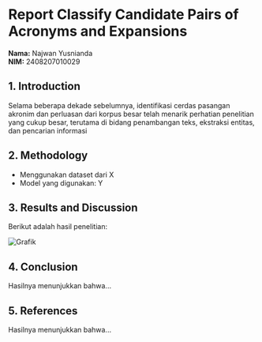 # Report Classify Candidate Pairs of Acronyms and Expansions
**Nama:** Najwan Yusnianda  
**NIM:** 2408207010029

## 1. Introduction 
Selama beberapa dekade sebelumnya, identifikasi cerdas pasangan akronim dan perluasan dari
korpus besar telah menarik perhatian penelitian yang cukup besar, terutama di bidang penambangan teks,
ekstraksi entitas, dan pencarian informasi  

## 2. Methodology  
- Menggunakan dataset dari X  
- Model yang digunakan: Y  

## 3. Results and Discussion 
Berikut adalah hasil penelitian:  

![Grafik](gambar.png)  

## 4. Conclusion 
Hasilnya menunjukkan bahwa...  

## 5. References 
Hasilnya menunjukkan bahwa...  